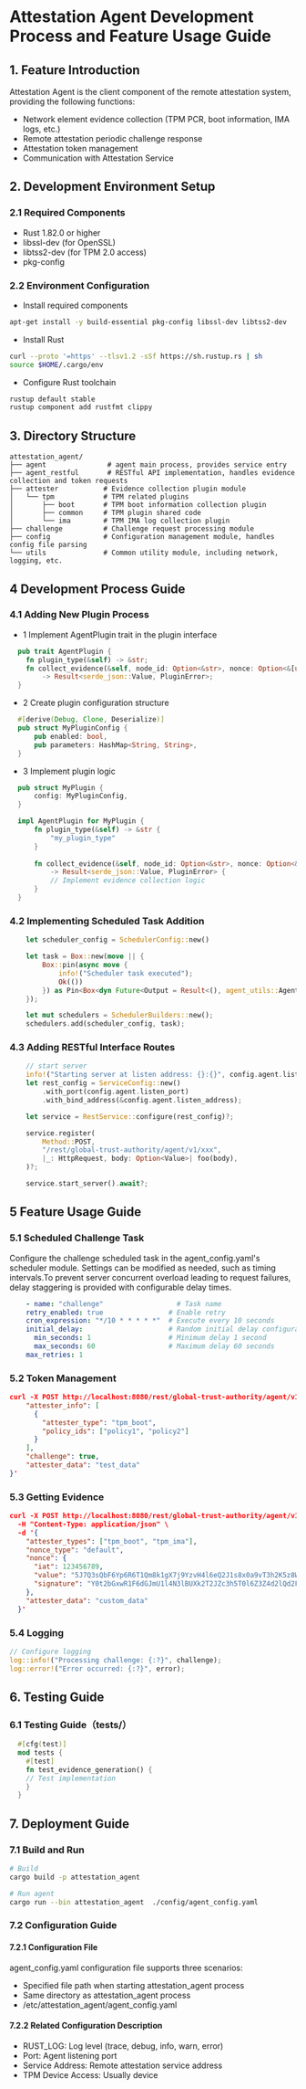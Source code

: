 # Attestation Agent Development Process and Feature Usage Guide

## 1. Feature Introduction
Attestation Agent is the client component of the remote attestation system, providing the following functions:
- Network element evidence collection (TPM PCR, boot information, IMA logs, etc.)
- Remote attestation periodic challenge response
- Attestation token management
- Communication with Attestation Service

## 2. Development Environment Setup

### 2.1 Required Components
- Rust 1.82.0 or higher
- libssl-dev (for OpenSSL)
- libtss2-dev (for TPM 2.0 access)
- pkg-config

### 2.2 Environment Configuration

- Install required components
```sh
apt-get install -y build-essential pkg-config libssl-dev libtss2-dev
```

- Install Rust
```sh
curl --proto '=https' --tlsv1.2 -sSf https://sh.rustup.rs | sh
source $HOME/.cargo/env
```

- Configure Rust toolchain
```sh
rustup default stable
rustup component add rustfmt clippy
```

## 3. Directory Structure
```plaintext
attestation_agent/
├── agent               # agent main process, provides service entry
├── agent_restful       # RESTful API implementation, handles evidence collection and token requests
├── attester           # Evidence collection plugin module
│   └── tpm            # TPM related plugins
│       ├── boot       # TPM boot information collection plugin
│       ├── common     # TPM plugin shared code
│       └── ima        # TPM IMA log collection plugin
├── challenge          # Challenge request processing module
├── config             # Configuration management module, handles config file parsing
└── utils              # Common utility module, including network, logging, etc.
```

## 4 Development Process Guide

### 4.1 Adding New Plugin Process

- 1 Implement AgentPlugin trait in the plugin interface
```rust
  pub trait AgentPlugin {
    fn plugin_type(&self) -> &str;
    fn collect_evidence(&self, node_id: Option<&str>, nonce: Option<&[u8]>) 
        -> Result<serde_json::Value, PluginError>;
  }
```

- 2 Create plugin configuration structure
```rust
  #[derive(Debug, Clone, Deserialize)]
  pub struct MyPluginConfig {
      pub enabled: bool,
      pub parameters: HashMap<String, String>,
  }
```

- 3 Implement plugin logic
```rust
  pub struct MyPlugin {
      config: MyPluginConfig,
  }

  impl AgentPlugin for MyPlugin {
      fn plugin_type(&self) -> &str {
          "my_plugin_type"
      }
      
      fn collect_evidence(&self, node_id: Option<&str>, nonce: Option<&[u8]>) 
          -> Result<serde_json::Value, PluginError> {
          // Implement evidence collection logic
      }
  }
```

### 4.2 Implementing Scheduled Task Addition
```rust
    let scheduler_config = SchedulerConfig::new()

    let task = Box::new(move || {
        Box::pin(async move {
            info!("Scheduler task executed");
            Ok(())
        }) as Pin<Box<dyn Future<Output = Result<(), agent_utils::AgentError>> + Send>>
    });

    let mut schedulers = SchedulerBuilders::new();
    schedulers.add(scheduler_config, task);
```

### 4.3 Adding RESTful Interface Routes
```rust
    // start server
    info!("Starting server at listen address: {}:{}", config.agent.listen_address, config.agent.listen_port);
    let rest_config = ServiceConfig::new()
        .with_port(config.agent.listen_port)
        .with_bind_address(&config.agent.listen_address);

    let service = RestService::configure(rest_config)?;

    service.register(
        Method::POST,
        "/rest/global-trust-authority/agent/v1/xxx",
        |_: HttpRequest, body: Option<Value>| foo(body),
    )?;

    service.start_server().await?;
```

## 5 Feature Usage Guide

### 5.1 Scheduled Challenge Task
Configure the challenge scheduled task in the agent_config.yaml's scheduler module. Settings can be modified as needed, such as timing intervals.To prevent server concurrent overload leading to request failures, delay staggering is provided with configurable delay times.

```yaml
    - name: "challenge"                  # Task name
    retry_enabled: true                # Enable retry
    cron_expression: "*/10 * * * * *"  # Execute every 10 seconds
    initial_delay:                     # Random initial delay configuration
      min_seconds: 1                   # Minimum delay 1 second
      max_seconds: 60                  # Maximum delay 60 seconds
    max_retries: 1
```

### 5.2 Token Management
```json
curl -X POST http://localhost:8080/rest/global-trust-authority/agent/v1/tokens -d '{
    "attester_info": [
      {
        "attester_type": "tpm_boot",
        "policy_ids": ["policy1", "policy2"]
      }
    ],
    "challenge": true,
    "attester_data": "test_data"
}'
```

### 5.3 Getting Evidence
```json
curl -X POST http://localhost:8080/rest/global-trust-authority/agent/v1/evidences \
  -H "Content-Type: application/json" \
  -d '{
    "attester_types": ["tpm_boot", "tpm_ima"],
    "nonce_type": "default",
    "nonce": {
      "iat": 123456789,
      "value": "5J7Q3sQbF6Yp6R6T1Qm8k1gX7j9YzvH4l6eQ2J1s8x0a9vT3h2K5z8W0u4x9V7n2b1c6e3w0p8m7u5q9t4r3y2z0v1s6d8a5g",
      "signature": "Y0t2bGxwR1F6dGJmU1l4N3lBUXk2T2JZc3h5T0l6Z3Z4d2lQd2F6R0ZyZ3l6Z2V4V2V5d2F0Y3l6a2N6d2p6d2x5d2V6d2s="
    },
    "attester_data": "custom_data"
  }'
```

### 5.4 Logging
```rust
// Configure logging
log::info!("Processing challenge: {:?}", challenge);
log::error!("Error occurred: {:?}", error);
```

## 6. Testing Guide

### 6.1 Testing Guide（tests/）
```rust
  #[cfg(test)]
  mod tests {
    #[test]
    fn test_evidence_generation() {
    // Test implementation
    }
  }
```

## 7. Deployment Guide

### 7.1 Build and Run
```sh
# Build
cargo build -p attestation_agent

# Run agent
cargo run --bin attestation_agent  ./config/agent_config.yaml
```

### 7.2 Configuration Guide

#### 7.2.1 Configuration File
agent_config.yaml configuration file supports three scenarios:

- Specified file path when starting attestation_agent process
- Same directory as attestation_agent process
- /etc/attestation_agent/agent_config.yaml

#### 7.2.2 Related Configuration Description
- RUST_LOG: Log level (trace, debug, info, warn, error)
- Port: Agent listening port
- Service Address: Remote attestation service address
- TPM Device Access: Usually device